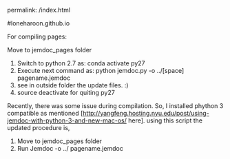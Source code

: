 permalink: /index.html

#loneharoon.github.io


For compiling pages:

 Move to jemdoc_pages folder
 
 1. Switch to python 2.7 as: conda activate py27
 2. Execute next command as: python jemdoc.py -o ../[space] pagename.jemdoc
 3. see in outside folder the update files. :)
 4. source deactivate for quiting py27

 Recently, there was some issue during compilation. So, I installed phython 3 compatible as mentioned [http://yangfeng.hosting.nyu.edu/post/using-jemdoc-with-python-3-and-new-mac-os/ here]. using this script the updated procedure is, 
  1. Move to jemdoc_pages folder
  2. Run Jemdoc -o ../ pagename.jemdoc
 
